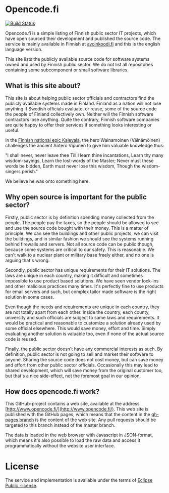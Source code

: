 
Opencode.fi
=============

[![Build Status](https://travis-ci.org/solita/opencode.fi.svg?branch=gh-pages)](https://travis-ci.org/solita/opencode.fi)

Opencode.fi is a simple listing of Finnish public sector IT projects, which have open sourced their development and published the source code. The service is mainly available in Finnish at [avoinkoodi.fi](http://www.avoinkoodi.fi/) and this is the english language version.

This site lists the publicly available source code for software systems owned and used by Finnish public sector. We do
not list all repositories containing some subcomponent or small software libraries.

## What is this site about?

This site is about helping public sector officials and contractors find the publicly available systems made in Finland.
Finland as a nation will not lose anything if Swedish officials evaluate, or reuse, some of the source code the people of
Finland collectively own. Neither will the Finnish software contractors lose anything. Quite the contrary, Finnish
software companies are quite happy to offer their services if something looks interesting or useful.

In the [Finnish national epic Kalevala](https://en.wikipedia.org/wiki/Kalevala), the hero Wainamoinen (Väinämöinen) challenges the
ancient Antero Vipunen to give him valuable knowledge thus:

"I shall never, never leave thee
Till I learn thine incantations,
Learn thy many wisdom-sayings,
Learn the lost-words of the Master;
Never must these words be bidden,
Earth must never lose this wisdom,
Though the wisdom-singers perish."

We believe he was onto something here. 

## Why open source is important for the public sector?

Firstly, public sector is by definition spending money collected from the people. The people pay the taxes, so the
people should be allowed to see and use the source code bought with their money. This is a matter of principle. We
can see the buildings and other public projects, we can visit the buildings, and in similar fashion we should see
the systems running behind firewalls and servers. Not all source code can be public though, because some systems are
critical to our safety. This is reasonable. We can't walk to a nuclear plant or military base freely either, and no
one is arguing that's wrong.

Secondly, public sector has unique requirements for their IT solutions. The laws are unique in each country, making
it difficult and sometimes impossible to use product based solutions. We have seen vendor lock-ins and other
malicious practices many times. It's perfectly fine to use products for email servers and such, but complex tailor
made software is the right solution in some cases.

Even though the needs and requirements are unique in each country, they are not totally apart from each other. Inside the
country, each county, university and such officials are subject to same laws and requirements. It would be practical and
reasonable to customize a solution already used by some official elsewhere. This would save money, effort and time. Simply
evaluating another solution is valuable too, even if none of the actual source code is reused.

Finally, the public sector doesn't have any commercial interests as such. By definition, public sector is not going to sell and
market their software to anyone. Sharing the source code does not cost money, but can save money and effort from other public sector officials.
Occasionally this may lead to shared development, which will save money from the original customer too, but that's a nice side-effect, not the
foremost goal in our opinion.

## How does opencode.fi work?

This GitHub-project contains a web site, available at the address [http://www.opencode.fi/](http://www.opencode.fi/). This web site is published with
the GitHub pages, which means that the content in the [gh-pages branch](https://github.com/solita/opencode.fi/tree/gh-pages) is the content of the web site. Any
pull requests should be targeted to this branch instead of the master branch.

The data is loaded in the web browser with Javascript in JSON-format, which means it's also possible to load the raw data and access it programmatically without the website user interface.

# License

The service and implementation is available under the terms of [Eclipse Public -license](https://github.com/solita/opencode.fi/blob/master/LICENSE).

